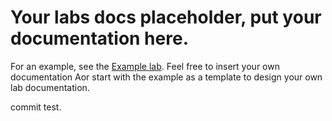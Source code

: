 # Your labs docs placeholder, put your documentation here.

For an example, see the [Example lab](../Example/example.adoc). Feel free to insert your own documentation
Aor start with the example as a template to design your own lab documentation. 

commit test.

